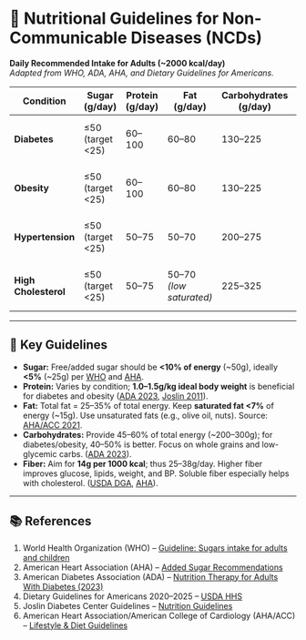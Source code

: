 
# 🥗 Nutritional Guidelines for Non-Communicable Diseases (NCDs)

**Daily Recommended Intake for Adults (~2000 kcal/day)**  
_Adapted from WHO, ADA, AHA, and Dietary Guidelines for Americans._

| **Condition**          | **Sugar (g/day)** | **Protein (g/day)** | **Fat (g/day)** | **Carbohydrates (g/day)** | **Fiber (g/day)** |
|------------------------|-------------------|----------------------|------------------|----------------------------|--------------------|
| **Diabetes**           | ≤50 (target <25)  | 60–100               | 60–80            | 130–225                    | 25–35 (target ~30–50) |
| **Obesity**            | ≤50 (target <25)  | 60–100               | 60–80            | 130–225                    | 25–35 (target ~30–50) |
| **Hypertension**       | ≤50 (target <25)  | 50–75                | 50–70            | 200–275                    | 30–38 (M), 25–30 (F) |
| **High Cholesterol**   | ≤50 (target <25)  | 50–75                | 50–70 *(low saturated)* | 225–325              | 25–30 *(10–25g soluble)* |

---

## 🧠 Key Guidelines

- **Sugar:** Free/added sugar should be **<10% of energy** (~50g), ideally **<5%** (~25g) per [WHO](https://www.who.int/publications/i/item/9789241549028) and [AHA](https://www.heart.org/en/healthy-living/healthy-eating/eat-smart/sugar/added-sugars).
- **Protein:** Varies by condition; **1.0–1.5g/kg ideal body weight** is beneficial for diabetes and obesity ([ADA 2023](https://care.diabetesjournals.org/content/46/Supplement_1/S68), [Joslin 2011](https://pubmed.ncbi.nlm.nih.gov/21348878/)).
- **Fat:** Total fat = 25–35% of total energy. Keep **saturated fat <7%** of energy (~15g). Use unsaturated fats (e.g., olive oil, nuts). Source: [AHA/ACC 2021](https://www.ahajournals.org/doi/10.1161/CIR.0000000000001031).
- **Carbohydrates:** Provide 45–60% of total energy (~200–300g); for diabetes/obesity, 40–50% is better. Focus on whole grains and low-glycemic carbs. ([ADA 2023](https://care.diabetesjournals.org/content/46/Supplement_1/S68)).
- **Fiber:** Aim for **14g per 1000 kcal**; thus 25–38g/day. Higher fiber improves glucose, lipids, weight, and BP. Soluble fiber especially helps with cholesterol. ([USDA DGA](https://www.dietaryguidelines.gov/), [AHA](https://www.heart.org/en/healthy-living/healthy-eating/eat-smart/fats/dietary-fiber)).

---

## 📚 References

1. World Health Organization (WHO) – [Guideline: Sugars intake for adults and children](https://www.who.int/publications/i/item/9789241549028)  
2. American Heart Association (AHA) – [Added Sugar Recommendations](https://www.heart.org/en/healthy-living/healthy-eating/eat-smart/sugar/added-sugars)  
3. American Diabetes Association (ADA) – [Nutrition Therapy for Adults With Diabetes (2023)](https://care.diabetesjournals.org/content/46/Supplement_1/S68)  
4. Dietary Guidelines for Americans 2020–2025 – [USDA HHS](https://www.dietaryguidelines.gov/)  
5. Joslin Diabetes Center Guidelines – [Nutrition Guidelines](https://pubmed.ncbi.nlm.nih.gov/21348878/)  
6. American Heart Association/American College of Cardiology (AHA/ACC) – [Lifestyle & Diet Guidelines](https://www.ahajournals.org/doi/10.1161/CIR.0000000000001031)
